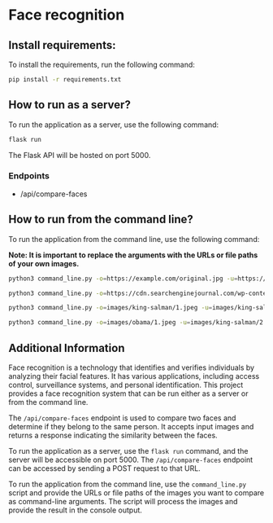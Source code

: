 # Face recognition

## Install requirements:

To install the requirements, run the following command:

```bash
pip install -r requirements.txt
```

## How to run as a server?

To run the application as a server, use the following command:

```bash
flask run
```

The Flask API will be hosted on port 5000.

### Endpoints

- /api/compare-faces

## How to run from the command line?

To run the application from the command line, use the following command:

**Note: It is important to replace the arguments with the URLs or file paths of your own images.**

```bash
python3 command_line.py -o=https://example.com/original.jpg -u=https://example.com/unknown.jpg
```

```bash
python3 command_line.py -o=https://cdn.searchenginejournal.com/wp-content/uploads/2022/04/personal-branding-62792f2def4b9-sej-1520x800.png -u=https://thumbs.dreamstime.com/z/personal-branding-26135617.jpg
```

```bash
python3 command_line.py -o=images/king-salman/1.jpeg -u=images/king-salman/2.jpeg
```

```bash
python3 command_line.py -o=images/obama/1.jpeg -u=images/king-salman/2.jpeg
```

## Additional Information

Face recognition is a technology that identifies and verifies individuals by analyzing their facial features. It has various applications, including access control, surveillance systems, and personal identification. This project provides a face recognition system that can be run either as a server or from the command line.

The `/api/compare-faces` endpoint is used to compare two faces and determine if they belong to the same person. It accepts input images and returns a response indicating the similarity between the faces.

To run the application as a server, use the `flask run` command, and the server will be accessible on port 5000. The `/api/compare-faces` endpoint can be accessed by sending a POST request to that URL.

To run the application from the command line, use the `command_line.py` script and provide the URLs or file paths of the images you want to compare as command-line arguments. The script will process the images and provide the result in the console output.